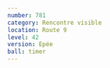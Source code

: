 ```yaml
---
number: 781
category: Rencontre visible
location: Route 9
level: 42
version: Epée
ball: timer
---
```

